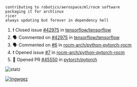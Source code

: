 ```
contributing to robotics/aerospace/ml/rocm software
packaging it for archlinux
ricer
always updating but forever in dependency hell
```

<!--START_SECTION:activity-->
1. ❗️ Closed issue [#42975](https://github.com/tensorflow/tensorflow/issues/42975) in [tensorflow/tensorflow](https://github.com/tensorflow/tensorflow)
2. 🗣 Commented on [#42975](https://github.com/tensorflow/tensorflow/issues/42975) in [tensorflow/tensorflow](https://github.com/tensorflow/tensorflow)
3. 🗣 Commented on [#6](https://github.com/rocm-arch/python-pytorch-rocm/issues/6) in [rocm-arch/python-pytorch-rocm](https://github.com/rocm-arch/python-pytorch-rocm)
4. ❗️ Opened issue [#7](https://github.com/rocm-arch/python-pytorch-rocm/issues/7) in [rocm-arch/python-pytorch-rocm](https://github.com/rocm-arch/python-pytorch-rocm)
5. 💪 Opened PR [#45550](https://github.com/pytorch/pytorch/pull/45550) in [pytorch/pytorch](https://github.com/pytorch/pytorch)
<!--END_SECTION:activity-->


![statz](https://github-readme-stats.vercel.app/api?username=acxz&include_all_commits=true&show_icons=true)

[![lngwgez](https://github-readme-stats.vercel.app/api/top-langs/?username=acxz&layout=compact)](https://github.com/acxz/github-readme-stats)


<!--
**acxz/acxz** is a ✨ _special_ ✨ repository because its `README.md` (this file) appears on your GitHub profile.

Here are some ideas to get you started:

- 🔭 I’m currently working on ...
- 🌱 I’m currently learning ...
- 👯 I’m looking to collaborate on ...
- 🤔 I’m looking for help with ...
- 💬 Ask me about ...
- 📫 How to reach me: ...
- 😄 Pronouns: ...
- ⚡ Fun fact: ...
-->

